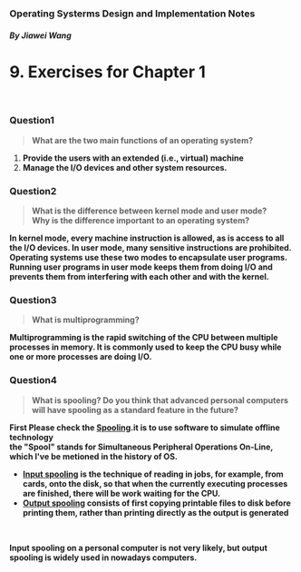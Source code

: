 ### Operating Systerms Design and Implementation Notes

##### By Jiawei Wang

# 9. Exercises for Chapter 1

<br>

### Question1
> **What are the two main functions of an operating system?**<br>


1. **Provide the users with an extended (i.e., virtual) machine**
2. **Manage the I/O devices and other system resources.**



### Question2
> **What is the difference between kernel mode and user mode? <br>Why is the difference important to an operating system?**


**In kernel mode, every machine instruction is allowed, as is access to all the I/O devices. In user mode, many sensitive instructions are prohibited.**<br>
**Operating systems use these two modes to encapsulate user programs. Running user programs in user mode keeps them from doing I/O and prevents them from interfering with each other and with the kernel.**



### Question3
> **What is multiprogramming?**


**Multiprogramming is the rapid switching of the CPU between multiple processes in memory. It is commonly used to keep the CPU busy while one or more processes are doing I/O.**



### Question4
> **What is spooling? Do you think that advanced personal computers will have spooling as a standard feature in the future?**


**First Please check the [Spooling](https://en.wikipedia.org/wiki/Spooling).it is to use software to simulate offline technology**<br>
**the "Spool" stands for Simultaneous Peripheral Operations On-Line, which I've be metioned in the history of OS.**<br>

* **<u>Input spooling</u> is the technique of reading in jobs, for example, from cards, onto the disk, so that when the currently executing processes are finished, there will be work waiting for the CPU.**
* **<u>Output spooling</u> consists of first copying printable files to disk before printing them, rather than printing directly as the output is generated**
<br>

**Input spooling on a personal computer is not very likely, but output spooling is widely used in nowadays computers.**





























